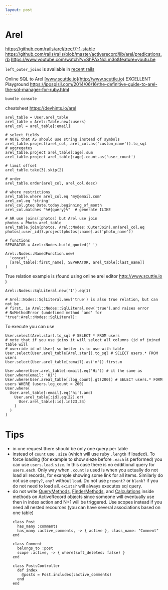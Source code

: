 ```yaml
---
layout: post
---
```


# Arel

https://github.com/rails/arel/tree/7-1-stable
https://github.com/rails/rails/blob/master/activerecord/lib/arel/predications.rb
https://www.youtube.com/watch?v=ShPAxNcLm3o&feature=youtu.be

`left_outer_joins` is available in [recent
rails](https://guides.rubyonrails.org/active_record_querying.html#left-outer-joins)

Online SQL to Arel [www.scuttle.io](http://www.scuttle.io) EXCELLENT
Playground https://jpospisil.com/2014/06/16/the-definitive-guide-to-arel-the-sql-manager-for-ruby.html
```
bundle console
```

cheatsheet https://devhints.io/arel
```
arel_table = User.arel_table
arel_table = Arel::Table.new(:users)
arel_col = arel_table[:email]

# select fields
# NOTE that AS should use string instead of symbols
arel_table.project(arel_col, arel_col.as('custom_name')).to_sql
# aggregates
arel_table.project arel_table[:age].sum
arel_table.project arel_table[:age].count.as('user_count')

# limit offset
arel_table.take(3).skip(2)

# order
arel_table.order(arel_col, arel_col.desc)

# where restrictions
arel_table.where arel_col.eq 'my@email.com'
arel_col.eq 'string'
arel_col.gteq Date.today.beginning_of_month
arel_col.matches "%#{query}%"  # generate ILIKE

# AR use joins(:photos) but Arel use join
photos = Photo.arel_table
arel_table.join(photos, Arel::Nodes::OuterJoin).on(arel_col.eq photos[:user_id]).project(photos[:name].as('photo_name'))

# functions
SEPARATOR = Arel::Nodes.build_quoted(' ')

Arel::Nodes::NamedFunction.new(
  'concat',
  [arel_table[:first_name], SEPARATOR, arel_table[:last_name]]
)
```

True relation example is (found using online arel editor http://www.scuttle.io )
```
Arel::Nodes::SqlLiteral.new('1').eq(1)

# Arel::Nodes::SqlLiteral.new('true') is also true relation, but can not be
# first, ie Arel::Nodes::SqlLiteral.new('true').and raises error
# NoMethodError (undefined method `and' for "true":Arel::Nodes::SqlLiteral):
```

To execute you can use
```
User.select(Arel.star).to_sql # SELECT * FROM users
# note that if you use joins it will select all columns (id of joined table will
# override id of User) so better is to use with table
User.select(User.arel_table[Arel.star]).to_sql # SELECT users.* FROM users
User.select(User.arel_table[:email].as('m')).first.m

User.where(User.arel_table[:email].eq('Hi')) # it the same as User.where(email: 'Hi')
User.where(User.areal_table[:log_count].gt(200)) # SELECT users.* FORM users WHERE (users.log_count > 200)
User.where(
  User.arel_table[:email].eq('hi').and(
    User.arel_table[:id].eq(22).or(
      User.arel_table[:id].in(23,34)
    )
  )
)
```

# Tips

* in one request there should be only one query per table
* instead of `count` use `.size` (which will use ruby `.length` if loaded). To
  force loading (for example to show sieze before `.each` is performed) you can
  use `users.load.size`. In this case there is no edditional query for
  `users.each`. Only way when `.count` is used is when you actually do not load
  all records, for example showing some link for all items. Similarly do not use
  `empty?`, `any?` without `load`. Do not use `present?` or `blank?` if you do
  not need to load all. `exists?` will always executes sql query.
* do not write
  [QueryMethods](https://api.rubyonrails.org/classes/ActiveRecord/QueryMethods.html),
  [FinderMethods](https://api.rubyonrails.org/classes/ActiveRecord/FinderMethods.html),
  and [Calculations](https://api.rubyonrails.org/classes/ActiveRecord/Calculations.html)
  inside methods on ActiveRecord objects since someone will eventually use then
  in index action and N+1 will be triggered. Use scopes instead if you need all
  nested recources (you can have several associations based on one table)
  ```
  class Post
    has_many :comments
    has_many :active_comments, -> { active }, class_name: "Comment"
  end

  class Comment
    belongs_to :post
    scope :active, -> { where(soft_deleted: false) }
  end

  class PostsController
    def index
      @posts = Post.includes(:active_comments)
    end
  end
  ```
